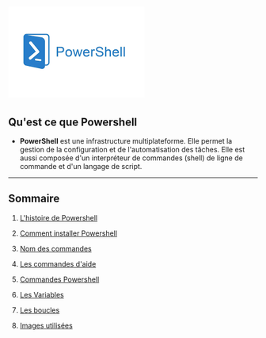 # ![](Images.md/imagespswh.jpg)

## Qu'est ce que Powershell 
- **PowerShell** est une infrastructure multiplateforme. Elle permet la gestion de la configuration et de l'automatisation des tâches. Elle est aussi composée d'un interpréteur de commandes (shell) de ligne de commande et d'un langage de script.
---
## Sommaire 
1. [L'histoire de Powershell](https://github.com/Luke859/Linux/blob/main/Histoire%20de%20Powershell.md)

2. [Comment installer Powershell](https://github.com/Luke859/Linux/blob/main/Comment%20installer%20Powershell%20sur%20Windows%20et%20Linux.md)

3. [Nom des commandes](https://github.com/Luke859/Linux/blob/main/Nom%20des%20commandes.md)

4. [Les commandes d'aide](https://github.com/Luke859/Linux/blob/main/Les%20commandes%20aides.md)

5. [Commandes Powershell](https://github.com/Luke859/Linux/blob/main/Commandes%20Powershell.md)

6. [Les Variables]()

7. [Les boucles]()

8. [Images utilisées](https://github.com/Luke859/Linux/tree/main/Images.md)
